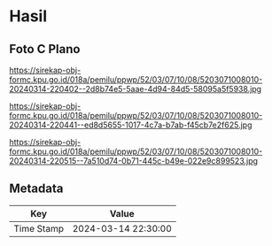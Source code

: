 # Hasil

## Foto C Plano

https://sirekap-obj-formc.kpu.go.id/018a/pemilu/ppwp/52/03/07/10/08/5203071008010-20240314-220402--2d8b74e5-5aae-4d94-84d5-58095a5f5938.jpg

https://sirekap-obj-formc.kpu.go.id/018a/pemilu/ppwp/52/03/07/10/08/5203071008010-20240314-220441--ed8d5655-1017-4c7a-b7ab-f45cb7e2f625.jpg

https://sirekap-obj-formc.kpu.go.id/018a/pemilu/ppwp/52/03/07/10/08/5203071008010-20240314-220515--7a510d74-0b71-445c-b49e-022e9c899523.jpg


## Metadata

| Key        | Value               |
| ---------- | ------------------- |
| Time Stamp | 2024-03-14 22:30:00 |



